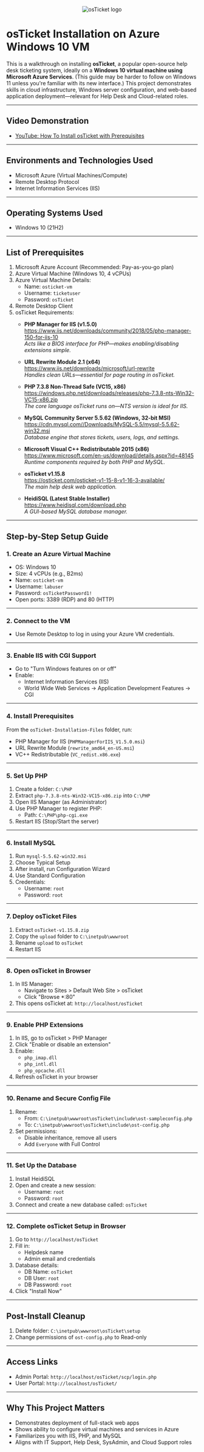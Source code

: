 <p align="center">
<img src="https://i.imgur.com/Clzj7Xs.png" alt="osTicket logo"/>
</p>

# osTicket Installation on Azure Windows 10 VM

This is a walkthrough on installing **osTicket**, a popular open-source help desk ticketing system, ideally on a **Windows 10 virtual machine using Microsoft Azure Services**. (This guide may be harder to follow on Windows 11 unless you're familiar with its new interface.) This project demonstrates skills in cloud infrastructure, Windows server configuration, and web-based application deployment—relevant for Help Desk and Cloud-related roles.

---

## Video Demonstration

- [YouTube: How To Install osTicket with Prerequisites](https://www.youtube.com)

---

## Environments and Technologies Used

- Microsoft Azure (Virtual Machines/Compute)
- Remote Desktop Protocol
- Internet Information Services (IIS)

---

## Operating Systems Used

- Windows 10 (21H2)

---

## List of Prerequisites

1. Microsoft Azure Account (Recommended: Pay-as-you-go plan)
2. Azure Virtual Machine (Windows 10, 4 vCPUs)
3. Azure Virtual Machine Details:
   - Name: `osticket-vm`
   - Username: `ticketuser`
   - Password: `osTicket`
4. Remote Desktop Client
5. osTicket Requirements:
   - **PHP Manager for IIS (v1.5.0)**  
     https://www.iis.net/downloads/community/2018/05/php-manager-150-for-iis-10  
     _Acts like a BIOS interface for PHP—makes enabling/disabling extensions simple._

   - **URL Rewrite Module 2.1 (x64)**  
     https://www.iis.net/downloads/microsoft/url-rewrite  
     _Handles clean URLs—essential for page routing in osTicket._

   - **PHP 7.3.8 Non-Thread Safe (VC15, x86)**  
     https://windows.php.net/downloads/releases/php-7.3.8-nts-Win32-VC15-x86.zip  
     _The core language osTicket runs on—NTS version is ideal for IIS._

   - **MySQL Community Server 5.5.62 (Windows, 32‑bit MSI)**  
     https://cdn.mysql.com//Downloads/MySQL-5.5/mysql-5.5.62-win32.msi  
     _Database engine that stores tickets, users, logs, and settings._

   - **Microsoft Visual C++ Redistributable 2015 (x86)**  
     https://www.microsoft.com/en-us/download/details.aspx?id=48145  
     _Runtime components required by both PHP and MySQL._

   - **osTicket v1.15.8**  
     https://osticket.com/osticket-v1-15-8-v1-16-3-available/  
     _The main help desk web application._

   - **HeidiSQL (Latest Stable Installer)**  
     https://www.heidisql.com/download.php  
     _A GUI-based MySQL database manager._

---

## Step-by-Step Setup Guide

### 1. Create an Azure Virtual Machine

- OS: Windows 10
- Size: 4 vCPUs (e.g., B2ms)
- Name: `osticket-vm`
- Username: `labuser`
- Password: `osTicketPassword1!`
- Open ports: 3389 (RDP) and 80 (HTTP)

---

### 2. Connect to the VM

- Use Remote Desktop to log in using your Azure VM credentials.

---

### 3. Enable IIS with CGI Support

- Go to "Turn Windows features on or off"
- Enable:
  - Internet Information Services (IIS)
  - World Wide Web Services → Application Development Features → CGI

---

### 4. Install Prerequisites

From the `osTicket-Installation-Files` folder, run:

- PHP Manager for IIS (`PHPManagerForIIS_V1.5.0.msi`)
- URL Rewrite Module (`rewrite_amd64_en-US.msi`)
- VC++ Redistributable (`VC_redist.x86.exe`)

---

### 5. Set Up PHP

1. Create a folder: `C:\PHP`
2. Extract `php-7.3.8-nts-Win32-VC15-x86.zip` into `C:\PHP`
3. Open IIS Manager (as Administrator)
4. Use PHP Manager to register PHP:
   - Path: `C:\PHP\php-cgi.exe`
5. Restart IIS (Stop/Start the server)

---

### 6. Install MySQL

1. Run `mysql-5.5.62-win32.msi`
2. Choose Typical Setup
3. After install, run Configuration Wizard
4. Use Standard Configuration
5. Credentials:
   - Username: `root`
   - Password: `root`

---

### 7. Deploy osTicket Files

1. Extract `osTicket-v1.15.8.zip`
2. Copy the `upload` folder to `C:\inetpub\wwwroot`
3. Rename `upload` to `osTicket`
4. Restart IIS

---

### 8. Open osTicket in Browser

1. In IIS Manager:
   - Navigate to Sites > Default Web Site > osTicket
   - Click "Browse *:80"
2. This opens osTicket at: `http://localhost/osTicket`

---

### 9. Enable PHP Extensions

1. In IIS, go to osTicket > PHP Manager
2. Click "Enable or disable an extension"
3. Enable:
   - `php_imap.dll`
   - `php_intl.dll`
   - `php_opcache.dll`
4. Refresh osTicket in your browser

---

### 10. Rename and Secure Config File

1. Rename:
   - From: `C:\inetpub\wwwroot\osTicket\include\ost-sampleconfig.php`
   - To: `C:\inetpub\wwwroot\osTicket\include\ost-config.php`
2. Set permissions:
   - Disable inheritance, remove all users
   - Add `Everyone` with Full Control

---

### 11. Set Up the Database

1. Install HeidiSQL
2. Open and create a new session:
   - Username: `root`
   - Password: `root`
3. Connect and create a new database called: `osTicket`

---

### 12. Complete osTicket Setup in Browser

1. Go to `http://localhost/osTicket`
2. Fill in:
   - Helpdesk name
   - Admin email and credentials
3. Database details:
   - DB Name: `osTicket`
   - DB User: `root`
   - DB Password: `root`
4. Click "Install Now"

---

## Post-Install Cleanup

1. Delete folder: `C:\inetpub\wwwroot\osTicket\setup`
2. Change permissions of `ost-config.php` to Read-only

---

## Access Links

- Admin Portal: `http://localhost/osTicket/scp/login.php`
- User Portal: `http://localhost/osTicket/`

---

## Why This Project Matters

- Demonstrates deployment of full-stack web apps
- Shows ability to configure virtual machines and services in Azure
- Familiarizes you with IIS, PHP, and MySQL
- Aligns with IT Support, Help Desk, SysAdmin, and Cloud Support roles
